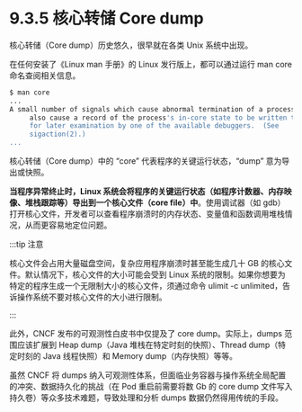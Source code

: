 # 9.3.5 核心转储 Core dump

核心转储（Core dump）历史悠久，很早就在各类 Unix 系统中出现。

在任何安装了《Linux man 手册》的 Linux 发行版上，都可以通过运行 man core 命名查阅相关信息。

```bash
$ man core
...
A small number of signals which cause abnormal termination of a process
     also cause a record of the process's in-core state to be written to disk
     for later examination by one of the available debuggers.  (See
     sigaction(2).)
...
```

核心转储（Core dump）中的 “core” 代表程序的关键运行状态，“dump” 意为导出或快照。

**当程序异常终止时，Linux 系统会将程序的关键运行状态（如程序计数器、内存映像、堆栈跟踪等）导出到一个核心文件（core file）中**。使用调试器（如 gdb）打开核心文件，开发者可以查看程序崩溃时的内存状态、变量值和函数调用堆栈情况，从而更容易地定位问题。

:::tip  注意

核心文件会占用大量磁盘空间，复杂应用程序崩溃时甚至能生成几十 GB 的核心文件。默认情况下，核心文件的大小可能会受到 Linux 系统的限制。如果你想要为特定的程序生成一个无限制大小的核心文件，须通过命令 ulimit -c unlimited，告诉操作系统不要对核心文件的大小进行限制。

:::

此外，CNCF 发布的可观测性白皮书中仅提及了 core dump。实际上，dumps 范围应该扩展到 Heap dump（Java 堆栈在特定时刻的快照）、Thread dump（特定时刻的 Java 线程快照）和 Memory dump（内存快照）等等。

虽然 CNCF 将 dumps 纳入可观测性体系，但面临业务容器与操作系统全局配置的冲突、数据持久化的挑战（在 Pod 重启前需要将数 Gb 的 core dump 文件写入持久卷）等众多技术难题，导致处理和分析 dumps 数据仍然得用传统的手段。